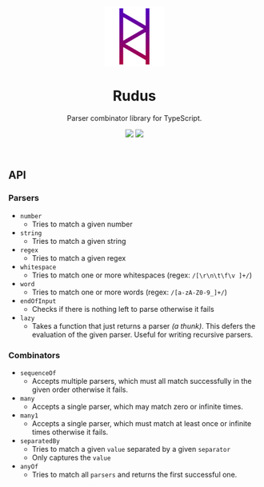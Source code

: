 <p align="center">
  <img src="./docs/assets/Rudus-Logo.svg" height="120px"/>
</p>

<h1 align="center">Rudus</h1>
<p align="center">Parser combinator library for TypeScript.</p>

<p align="center">
  <img src="https://github.com/Bikossor/Rudus/actions/workflows/codeql-analysis.yml/badge.svg"/>
  <img src="https://github.com/Bikossor/Rudus/actions/workflows/node.js.yml/badge.svg"/>
</p>

<p>&nbsp;</p>

## API

### Parsers

- `number`
  - Tries to match a given number
- `string`
  - Tries to match a given string
- `regex`
  - Tries to match a given regex
- `whitespace`
  - Tries to match one or more whitespaces (regex: `/[\r\n\t\f\v ]+/`)
- `word`
  - Tries to match one or more words (regex: `/[a-zA-Z0-9_]+/`)
- `endOfInput`
  - Checks if there is nothing left to parse otherwise it fails
- `lazy`
  - Takes a function that just returns a parser _(a thunk)_. This defers the evaluation of the given parser. Useful for writing recursive parsers.

### Combinators

- `sequenceOf`
  - Accepts multiple parsers, which must all match successfully in the given order otherwise it fails.
- `many`
  - Accepts a single parser, which may match zero or infinite times.
- `many1`
  - Accepts a single parser, which must match at least once or infinite times otherwise it fails.
- `separatedBy`
  - Tries to match a given `value` separated by a given `separator`
  - Only captures the `value`
- `anyOf`
  - Tries to match all `parsers` and returns the first successful one.
